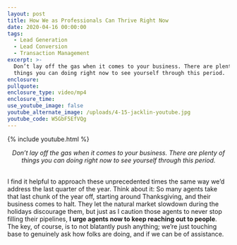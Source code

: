 ```yaml
---
layout: post
title: How We as Professionals Can Thrive Right Now
date: 2020-04-16 00:00:00
tags:
  - Lead Generation
  - Lead Conversion
  - Transaction Management
excerpt: >-
  Don’t lay off the gas when it comes to your business. There are plenty of
  things you can doing right now to see yourself through this period.
enclosure:
pullquote:
enclosure_type: video/mp4
enclosure_time:
use_youtube_image: false
youtube_alternate_image: /uploads/4-15-jacklin-youtube.jpg
youtube_code: W5GbF5EfVQg
---
```


{% include youtube.html %}

<center><em>Don&rsquo;t lay off the gas when it comes to your business. There are plenty of things you can doing right now to see yourself through this period.</em></center>

<br>I find it helpful to approach these unprecedented times the same way we’d address the last quarter of the year. Think about it: So many agents take that last chunk of the year off, starting around Thanksgiving, and their business comes to halt. They let the natural market slowdown during the holidays discourage them, but just as I caution those agents to never stop filling their pipelines, **I urge agents now to keep reaching out to people**. The key, of course, is to not blatantly push anything; we’re just touching base to genuinely ask how folks are doing, and if we can be of assistance.